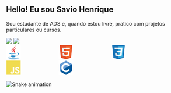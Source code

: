 ## Hello! Eu sou Savio Henrique

<!-- Sobre mim -->
Sou estudante de ADS e, quando estou livre, pratico com projetos particulares ou cursos.

<!-- Cartões de estatísticas -->
<div align="left">
  
  <!-- Cartão de estatísticas -->
  <img height="180em" src="https://github-readme-stats.vercel.app/api?username=Savio123d&show_icons=true&theme=dark&include_all_commits=true&count_private=true&bg_color=000000&title_color=00FF00&text_color=00FF00"/>
  
  <!-- Cartão de linguagens mais usadas -->
  <img height="180em" src="https://github-readme-stats.vercel.app/api/top-langs/?username=Savio123d&layout=compact&theme=dark&bg_color=000000&title_color=00FF00&text_color=00FF00"/>
  
</div>

<div align="left">
  <img src="imagens/java-original.svg" alt="Java" width="40" height="40" style="margin-right: 100px;" />
  <img src="imagens/html5-original.svg" alt="HTML" width="40" height="40" style="margin-right: 100px;" />
  <img src="imagens/css3-original.svg" alt="CSS" width="40" height="40" style="margin-right: 100px;" />
  <img src="imagens/javascript-plain.svg" alt="JavaScript" width="40" height="40" style="margin-right: 100px;" />
  <img src="imagens/c-original.svg" alt="C" width="40" height="40" />
</div>

![Snake animation](https://github.com/Savio123d/Savio123d/blob/output/github-snake.svg)





